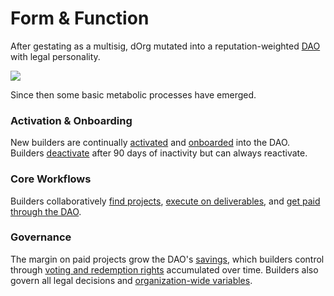 # Form & Function

After gestating as a multisig, dOrg mutated into a reputation-weighted [DAO](../glossary/web3.md#dao) with legal personality.

![](../.gitbook/assets/artboard.png)

Since then some basic metabolic processes have emerged.

### Activation & Onboarding

New builders are continually [activated](../lifecycle/activation.md) and [onboarded](../lifecycle/onboarding.md) into the DAO. Builders [deactivate](../lifecycle/deactivation.md) after 90 days of inactivity but can always reactivate.

### Core Workflows

Builders collaboratively [find projects](../workflows/building-1.md), [execute on deliverables](../workflows/sourcing.md), and [get paid through the DAO]().

### Governance

The margin on paid projects grow the DAO's [savings](../governance/savings.md), which builders control through [voting and redemption rights](../governance/rep-and-tokens.md) accumulated over time. Builders also govern all legal decisions and [organization-wide variables](../governance/global-variables.md).



